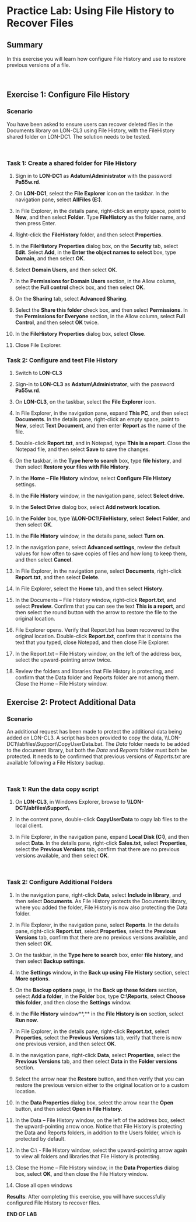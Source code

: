 # Practice Lab: Using File History to Recover Files

## Summary
In this exercise you will learn how configure File History and use to restore
previous versions of a file.

 

## Exercise 1: Configure File History

### Scenario

You have been asked to ensure users can recover deleted files in the Documents
library on LON-CL3 using File History, with the FileHistory shared folder on
LON-DC1. The solution needs to be tested.

 

### Task 1: Create a shared folder for File History

1.  Sign in to **LON-DC1** as **Adatum\\Administrator** with the password
    **Pa55w.rd**.

2.  On **LON-DC1**, select the **File Explorer** icon on the taskbar. In the
    navigation pane, select **AllFiles (E:)**.

3.  In File Explorer, in the details pane, right-click an empty space, point to
    **New**, and then select **Folder**. Type **FileHistory** as the folder
    name, and then press Enter.

4.  Right-click the **FileHistory** folder, and then select **Properties**.

5.  In the **FileHistory Properties** dialog box, on the **Security** tab,
    select **Edit**. Select **Add**, in the **Enter the object names to select**
    box, type **Domain**, and then select **OK**.

6.  Select **Domain Users**, and then select **OK**.

7.  In the **Permissions for Domain Users** section, in the Allow column, select
    the **Full control** check box, and then select **OK**.

8.  On the **Sharing** tab, select **Advanced Sharing**.

9.  Select the **Share this folder** check box, and then select **Permissions**.
    In the **Permissions for Everyone** section, in the Allow column, select
    **Full Control**, and then select **OK** twice.

10. In the **FileHistory Properties** dialog box, select **Close**.

11. Close File Explorer.


### Task 2: Configure and test File History

1.  Switch to **LON-CL3**

2.  Sign-in to **LON-CL3** as **Adatum\\Administrator**, with the password
    **Pa55w.rd**.

3.  On **LON-CL3**, on the taskbar, select the **File Explorer** icon.

4.  In File Explorer, in the navigation pane, expand **This PC**, and then
    select **Documents**. In the details pane, right-click an empty space, point
    to **New**, select **Text Document**, and then enter **Report** as the name
    of the file.

5.  Double-click **Report.txt**, and in Notepad, type **This is a report**.
    Close the Notepad file, and then select **Save** to save the changes.

6.  On the taskbar, in the **Type here to search** box, type **file history**,
    and then select **Restore your files with File History**.

7.  In the **Home – File History** window, select **Configure File History**
    settings.

8.  In the **File History** window, in the navigation pane, select **Select
    drive**.

9.  In the **Select Drive** dialog box, select **Add network location**.

10. In the **Folder** box, type
    **\\\\LON-DC1\\FileHistory**, select **Select
    Folder**, and then select **OK**.

11. In the **File History** window, in the details pane, select **Turn on**.

12. In the navigation pane, select **Advanced settings**, review the default
    values for how often to save copies of files and how long to keep them, and
    then select **Cancel**.

13. In File Explorer, in the navigation pane, select **Documents**, right-click
    **Report.txt**, and then select **Delete**.

14. In File Explorer, select the **Home** tab, and then select **History**.

15. In the Documents – File History window, right-click **Report.txt**, and
    select **Preview**. Confirm that you can see the text **This is a report**,
    and then select the round button with the arrow to restore the file to the
    original location.

16. File Explorer opens. Verify that Report.txt has been recovered to the
    original location. Double-click **Report.txt**, confirm that it contains the
    text that you typed, close Notepad, and then close File Explorer.

17. In the Report.txt – File History window, on the left of the address box,
    select the upward-pointing arrow twice.

18. Review the folders and libraries that File History is protecting, and
    confirm that the Data folder and Reports folder are not among them. Close
    the Home – File History window.


## Exercise 2: Protect Additional Data

### Scenario

An additional request has been made to protect the additional data being added
on LON-CL3. A script has been provided to copy the data,
\\\\LON-DC1\\labfiles\\Support\\CopyUserData.bat.
The *Data* folder needs to be added to the document library, but both the *Data*
and *Reports* folder must both be protected. It needs to be confirmed that
previous versions of *Reports.txt* are available following a File History
backup.

 

### Task 1: Run the data copy script

1.  On **LON-CL3**, in Windows Explorer, browse to
    **\\\\LON-DC1\\labfiles\\Support\\**.

2.  In the content pane, double-click **CopyUserData** to copy lab files to the
    local client.

3.  In File Explorer, in the navigation pane, expand **Local Disk (C:)**, and
    then select **Data**. In the details pane, right-click **Sales.txt**, select
    **Properties**, select the **Previous Versions** tab, confirm that there are
    no previous versions available, and then select **OK**.

 

### Task 2: Configure Additional Folders

1.  In the navigation pane, right-click **Data**, select **Include in library**,
    and then select **Documents**. As File History protects the Documents
    library, where you added the folder, File History is now also protecting the
    Data folder.

2.  In File Explorer, in the navigation pane, select **Reports**. In the details
    pane, right-click **Report.txt**, select **Properties**, select the
    **Previous Versions** tab, confirm that there are no previous versions
    available, and then select **OK**.

3.  On the taskbar, in the **Type here to search** box, enter **file history**,
    and then select **Backup settings**.

4.  In the **Settings** window, in the **Back up using File History** section,
    select **More options**.

5.  On the **Backup options** page, in the **Back up these folders** section,
    select **Add a folder**, in the **Folder** box, type **C:\\Reports**, select
    **Choose this folder**, and then close the **Settings** window.

6.  In the **File History** window**,** in the **File History is on** section,
    select **Run now**.

7.  In File Explorer, in the details pane, right-click **Report.txt**, select
    **Properties**, select the **Previous Versions** tab, verify that there is
    now one previous version, and then select **OK**.

8.  In the navigation pane, right-click **Data**, select **Properties**, select
    the **Previous Versions** tab, and then select **Data** in the **Folder
    versions** section.

9.  Select the arrow near the **Restore** button, and then verify that you can
    restore the previous version either to the original location or to a custom
    location.

10. In the **Data Properties** dialog box, select the arrow near the **Open**
    button, and then select **Open in File History**.

11. In the Data – File History window, on the left of the address box, select
    the upward-pointing arrow once. Notice that File History is protecting the
    Data and Reports folders, in addition to the Users folder, which is
    protected by default.

12. In the C:\\ - File History window, select the upward-pointing arrow again to
    view all folders and libraries that File History is protecting.

13. Close the Home – File History window, in the **Data Properties** dialog box,
    select **OK**, and then close the File History window.

14. Close all open windows


**Results**: After completing this exercise, you will have successfully
configured File History to recover files.

**END OF LAB**